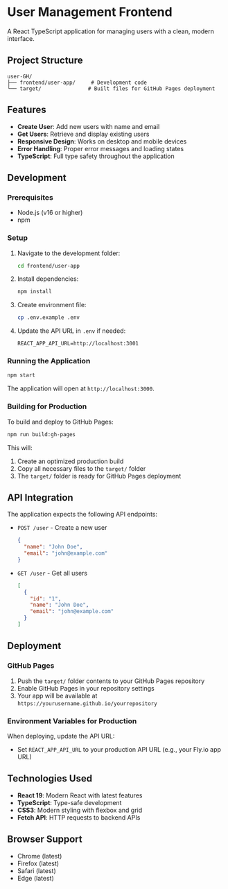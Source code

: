 # User Management Frontend

A React TypeScript application for managing users with a clean, modern interface.

## Project Structure

```
user-GH/
├── frontend/user-app/     # Development code
└── target/               # Built files for GitHub Pages deployment
```

## Features

- **Create User**: Add new users with name and email
- **Get Users**: Retrieve and display existing users
- **Responsive Design**: Works on desktop and mobile devices
- **Error Handling**: Proper error messages and loading states
- **TypeScript**: Full type safety throughout the application

## Development

### Prerequisites

- Node.js (v16 or higher)
- npm

### Setup

1. Navigate to the development folder:
   ```bash
   cd frontend/user-app
   ```

2. Install dependencies:
   ```bash
   npm install
   ```

3. Create environment file:
   ```bash
   cp .env.example .env
   ```

4. Update the API URL in `.env` if needed:
   ```
   REACT_APP_API_URL=http://localhost:3001
   ```

### Running the Application

```bash
npm start
```

The application will open at `http://localhost:3000`.

### Building for Production

To build and deploy to GitHub Pages:

```bash
npm run build:gh-pages
```

This will:
1. Create an optimized production build
2. Copy all necessary files to the `target/` folder
3. The `target/` folder is ready for GitHub Pages deployment

## API Integration

The application expects the following API endpoints:

- `POST /user` - Create a new user
  ```json
  {
    "name": "John Doe",
    "email": "john@example.com"
  }
  ```

- `GET /user` - Get all users
  ```json
  [
    {
      "id": "1",
      "name": "John Doe",
      "email": "john@example.com"
    }
  ]
  ```

## Deployment

### GitHub Pages

1. Push the `target/` folder contents to your GitHub Pages repository
2. Enable GitHub Pages in your repository settings
3. Your app will be available at `https://yourusername.github.io/yourrepository`

### Environment Variables for Production

When deploying, update the API URL:
- Set `REACT_APP_API_URL` to your production API URL (e.g., your Fly.io app URL)

## Technologies Used

- **React 19**: Modern React with latest features
- **TypeScript**: Type-safe development
- **CSS3**: Modern styling with flexbox and grid
- **Fetch API**: HTTP requests to backend APIs

## Browser Support

- Chrome (latest)
- Firefox (latest)
- Safari (latest)
- Edge (latest)